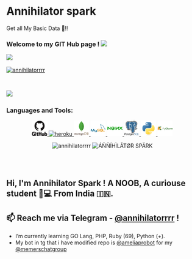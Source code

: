 # Annihilator spark

Get all My Basic Data 📜!!
### Welcome to my GIT Hub page ! <img src="https://raw.githubusercontent.com/MartinHeinz/MartinHeinz/master/wave.gif" width="40px">

<img src="https://octocat-generator-assets.githubusercontent.com/my-octocat-1609274174641.png" width="495px">

<p align="left"> <a href="https://github.com/annihilatorrrr"><img src="https://github-profile-trophy.vercel.app/?username=annihilatorrrr&theme=juicyfresh&no-bg=true&no-frame=true&column=4&" alt="annihilatorrrr" /></a> </p>

<br />

![](https://visitor-badge.glitch.me/badge?page_id=annihilatorrrr)

<h3 align="left">Languages and Tools:</h3>
<p align="center">
    <a href="https://github.com/" target="_blank"> <img src="https://github.com/devicons/devicon/raw/master/icons/github/github-original-wordmark.svg" alt="github" width="40" height="40"/> </a>
    <a href="https://heroku.com" target="_blank"> <img src="https://www.vectorlogo.zone/logos/heroku/heroku-icon.svg" alt="heroku" width="40" height="40"/> </a>
    <a href="https://www.mongodb.com/" target="_blank"> <img src="https://raw.githubusercontent.com/devicons/devicon/master/icons/mongodb/mongodb-original-wordmark.svg" alt="mongodb" width="40" height="40"/> </a>
    <a href="https://www.mysql.com/" target="_blank"> <img src="https://raw.githubusercontent.com/devicons/devicon/master/icons/mysql/mysql-original-wordmark.svg" alt="mysql" width="40" height="40"/> </a>
    <a href="https://www.nginx.com" target="_blank"> <img src="https://raw.githubusercontent.com/devicons/devicon/master/icons/nginx/nginx-original.svg" alt="nginx" width="40" height="40"/> </a>
    <a href="https://www.postgresql.org" target="_blank"> <img src="https://raw.githubusercontent.com/devicons/devicon/master/icons/postgresql/postgresql-original-wordmark.svg" alt="postgresql" width="40" height="40"/> </a>
    <a href="https://www.python.org" target="_blank"> <img src="https://raw.githubusercontent.com/devicons/devicon/master/icons/python/python-original.svg" alt="python" width="40" height="40"/> </a>
    <a href="https://www.jetbrains.com/pycharm/" target="_blank"> <img src="https://github.com/devicons/devicon/raw/master/icons/pycharm/pycharm-original-wordmark.svg" alt="pycharm" width="40" height="40"/> </a> </p>

<p align="center">
    <img width="45%" src="https://github-readme-stats.vercel.app/api/top-langs?username=annihilatorrrr&show_icons=true&theme=tokyonight&locale=en&layout=compact" alt="annihilatorrrr" />
    <img width="54%" src="https://github-readme-stats.vercel.app/api?username=annihilatorrrr&count_private=true&include_all_commits=true&theme=algolia&show_icons=true" alt="ÁÑÑÍHÌLÅTØR SPÄRK"/>
</p>

<br />
<br />

## Hi, I'm Annihilator Spark ! A NOOB, A curiouse student 👨💻 From India 🇮🇳.

## 📫 Reach me via Telegram - [@annihilatorrrr](https://t.me/annihilatorrrr) !

- I’m currently learning GO Lang, PHP, Ruby (69), Python (+).
- My bot in tg that i have modified repo is [@ameliaprobot](https//t.me/ameliaprobot) for my [@memerschatgroup](https://t.me/memerschatgroup)
